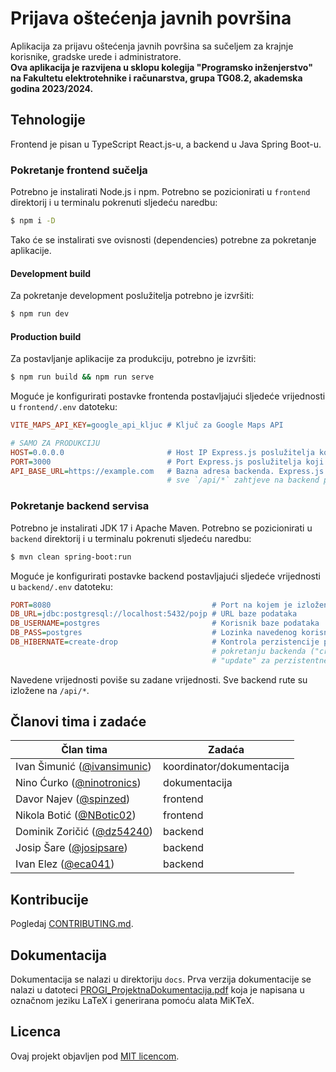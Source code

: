 # Prijava oštećenja javnih površina
Aplikacija za prijavu oštećenja javnih površina sa sučeljem za krajnje korisnike, gradske urede i administratore.  
**Ova aplikacija je razvijena u sklopu kolegija "Programsko inženjerstvo" na
Fakultetu elektrotehnike i računarstva, grupa TG08.2, akademska godina 2023/2024.**

## Tehnologije
Frontend je pisan u TypeScript React.js-u, a backend u Java Spring Boot-u.

### Pokretanje frontend sučelja
Potrebno je instalirati Node.js i npm. Potrebno se pozicionirati u `frontend` direktorij i
u terminalu pokrenuti sljedeću naredbu:
```sh
$ npm i -D
```
Tako će se instalirati sve ovisnosti (dependencies) potrebne za pokretanje aplikacije.  

#### Development build
Za pokretanje development poslužitelja potrebno je izvršiti:
```sh
$ npm run dev
```
#### Production build
Za postavljanje aplikacije za produkciju, potrebno je izvršiti:
```sh
$ npm run build && npm run serve
```

Moguće je konfigurirati postavke frontenda postavljajući sljedeće vrijednosti u `frontend/.env` datoteku:  
```ini
VITE_MAPS_API_KEY=google_api_kljuc # Ključ za Google Maps API

# SAMO ZA PRODUKCIJU
HOST=0.0.0.0                       # Host IP Express.js poslužitelja koji servira frontend
PORT=3000                          # Port Express.js poslužitelja koji servira frontend
API_BASE_URL=https://example.com   # Bazna adresa backenda. Express.js poslužitelj proxy-ja
                                   # sve `/api/*` zahtjeve na backend poslužitelj
```

### Pokretanje backend servisa
Potrebno je instalirati JDK 17 i Apache Maven. Potrebno se pozicionirati u `backend` direktorij i
u terminalu pokrenuti sljedeću naredbu:
```sh
$ mvn clean spring-boot:run
```
Moguće je konfigurirati postavke backend postavljajući sljedeće vrijednosti u `backend/.env` datoteku:  
```ini
PORT=8080                                    # Port na kojem je izložen API
DB_URL=jdbc:postgresql://localhost:5432/pojp # URL baze podataka
DB_USERNAME=postgres                         # Korisnik baze podataka
DB_PASS=postgres                             # Lozinka navedenog korisnika baze podataka
DB_HIBERNATE=create-drop                     # Kontrola perzistencije podataka pri ponovnom
                                             # pokretanju backenda ("create-drop" za resetiranje, 
                                             # "update" za perzistentne podatke)
```
Navedene vrijednosti poviše su zadane vrijednosti. Sve backend rute su izložene na `/api/*`.


## Članovi tima i zadaće
| **Član tima**                                                     | **Zadaća**                |
|-------------------------------------------------------------------|---------------------------|
| Ivan Šimunić ([@ivansimunic](https://www.github.com/ivansimunic)) | koordinator/dokumentacija |
| Nino Ćurko ([@ninotronics](https://www.github.com/ninotronics))   | dokumentacija             |
| Davor Najev ([@spinzed](https://www.github.com/spinzed))          | frontend                  |
| Nikola Botić ([@NBotic02](https://www.github.com/NBotic02))       | frontend                  |
| Dominik Zoričić ([@dz54240](https://www.github.com/dz54240))      | backend                   |
| Josip Šare ([@josipsare](https://www.github.com/josipsare))       | backend                   |
| Ivan Elez ([@eca041](https://www.github.com/eca041))              | backend                   |

## Kontribucije
Pogledaj [CONTRIBUTING.md](https://github.com/VelicanstveniTimRaketa/prijava-ostecenja-javnih-povrsina/blob/master/CONTRIBUTING.md).

## Dokumentacija
Dokumentacija se nalazi u direktoriju `docs`. Prva verzija dokumentacije se nalazi u datoteci [PROGI_ProjektnaDokumentacija.pdf](https://github.com/VelicanstveniTimRaketa/prijava-ostecenja-javnih-povrsina/blob/master/docs/PROGI_ProjektnaDokumentacija.pdf) koja je napisana u označnom jeziku LaTeX i generirana pomoću alata MiKTeX.

## Licenca
Ovaj projekt objavljen pod [MIT licencom](https://github.com/VelicanstveniTimRaketa/prijava-ostecenja-javnih-povrsina/blob/master/LICENSE).
